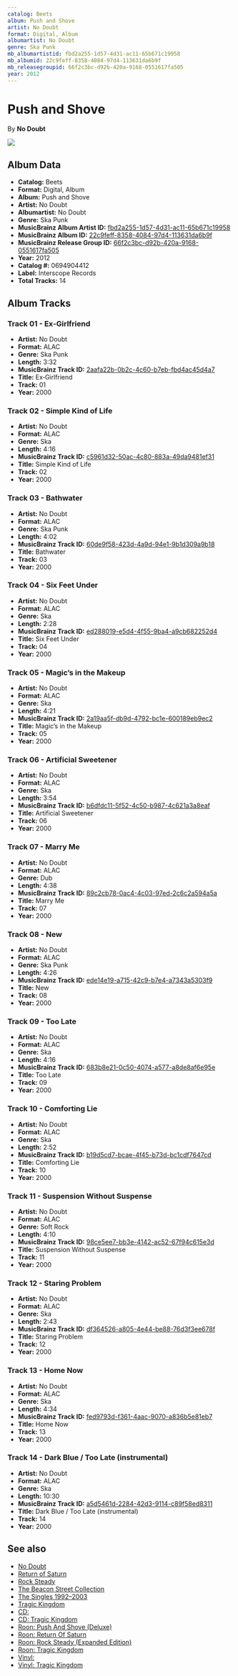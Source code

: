 ```yaml
---
catalog: Beets
album: Push and Shove
artist: No Doubt
format: Digital, Album
albumartist: No Doubt
genre: Ska Punk
mb_albumartistid: fbd2a255-1d57-4d31-ac11-65b671c19958
mb_albumid: 22c9feff-8358-4084-97d4-113631da6b9f
mb_releasegroupid: 66f2c3bc-d92b-420a-9168-0551617fa505
year: 2012
---
```


# Push and Shove

By **No Doubt**

![](../../assets/beetscovers/No_Doubt-Push_and_Shove.jpg)

## Album Data

- **Catalog:** Beets
- **Format:** Digital, Album
- **Album:** Push and Shove
- **Artist:** No Doubt
- **Albumartist:** No Doubt
- **Genre:** Ska Punk
- **MusicBrainz Album Artist ID:** [fbd2a255-1d57-4d31-ac11-65b671c19958](https://musicbrainz.org/artist/fbd2a255-1d57-4d31-ac11-65b671c19958)
- **MusicBrainz Album ID:** [22c9feff-8358-4084-97d4-113631da6b9f](https://musicbrainz.org/release/22c9feff-8358-4084-97d4-113631da6b9f)
- **MusicBrainz Release Group ID:** [66f2c3bc-d92b-420a-9168-0551617fa505](https://musicbrainz.org/release-group/66f2c3bc-d92b-420a-9168-0551617fa505)
- **Year:** 2012
- **Catalog #:** 0694904412
- **Label:** Interscope Records
- **Total Tracks:** 14

## Album Tracks

### Track 01 - Ex‐Girlfriend

- **Artist:** No Doubt
- **Format:** ALAC
- **Genre:** Ska Punk
- **Length:** 3:32
- **MusicBrainz Track ID:** [2aafa22b-0b2c-4c60-b7eb-fbd4ac45d4a7](https://musicbrainz.org/recording/2aafa22b-0b2c-4c60-b7eb-fbd4ac45d4a7)
- **Title:** Ex‐Girlfriend
- **Track:** 01
- **Year:** 2000

### Track 02 - Simple Kind of Life

- **Artist:** No Doubt
- **Format:** ALAC
- **Genre:** Ska
- **Length:** 4:16
- **MusicBrainz Track ID:** [c5961d32-50ac-4c80-883a-49da9481ef31](https://musicbrainz.org/recording/c5961d32-50ac-4c80-883a-49da9481ef31)
- **Title:** Simple Kind of Life
- **Track:** 02
- **Year:** 2000

### Track 03 - Bathwater

- **Artist:** No Doubt
- **Format:** ALAC
- **Genre:** Ska Punk
- **Length:** 4:02
- **MusicBrainz Track ID:** [60de9f58-423d-4a9d-94e1-9b1d309a9b18](https://musicbrainz.org/recording/60de9f58-423d-4a9d-94e1-9b1d309a9b18)
- **Title:** Bathwater
- **Track:** 03
- **Year:** 2000

### Track 04 - Six Feet Under

- **Artist:** No Doubt
- **Format:** ALAC
- **Genre:** Ska
- **Length:** 2:28
- **MusicBrainz Track ID:** [ed288019-e5d4-4f55-9ba4-a9cb682252d4](https://musicbrainz.org/recording/ed288019-e5d4-4f55-9ba4-a9cb682252d4)
- **Title:** Six Feet Under
- **Track:** 04
- **Year:** 2000

### Track 05 - Magic’s in the Makeup

- **Artist:** No Doubt
- **Format:** ALAC
- **Genre:** Ska
- **Length:** 4:21
- **MusicBrainz Track ID:** [2a19aa5f-db9d-4792-bc1e-600189eb9ec2](https://musicbrainz.org/recording/2a19aa5f-db9d-4792-bc1e-600189eb9ec2)
- **Title:** Magic’s in the Makeup
- **Track:** 05
- **Year:** 2000

### Track 06 - Artificial Sweetener

- **Artist:** No Doubt
- **Format:** ALAC
- **Genre:** Ska
- **Length:** 3:54
- **MusicBrainz Track ID:** [b6dfdc11-5f52-4c50-b987-4c621a3a8eaf](https://musicbrainz.org/recording/b6dfdc11-5f52-4c50-b987-4c621a3a8eaf)
- **Title:** Artificial Sweetener
- **Track:** 06
- **Year:** 2000

### Track 07 - Marry Me

- **Artist:** No Doubt
- **Format:** ALAC
- **Genre:** Dub
- **Length:** 4:38
- **MusicBrainz Track ID:** [89c2cb78-0ac4-4c03-97ed-2c6c2a594a5a](https://musicbrainz.org/recording/89c2cb78-0ac4-4c03-97ed-2c6c2a594a5a)
- **Title:** Marry Me
- **Track:** 07
- **Year:** 2000

### Track 08 - New

- **Artist:** No Doubt
- **Format:** ALAC
- **Genre:** Ska Punk
- **Length:** 4:26
- **MusicBrainz Track ID:** [ede14e19-a715-42c9-b7e4-a7343a5303f9](https://musicbrainz.org/recording/ede14e19-a715-42c9-b7e4-a7343a5303f9)
- **Title:** New
- **Track:** 08
- **Year:** 2000

### Track 09 - Too Late

- **Artist:** No Doubt
- **Format:** ALAC
- **Genre:** Ska
- **Length:** 4:16
- **MusicBrainz Track ID:** [683b8e21-0c50-4074-a577-a8de8af6e95e](https://musicbrainz.org/recording/683b8e21-0c50-4074-a577-a8de8af6e95e)
- **Title:** Too Late
- **Track:** 09
- **Year:** 2000

### Track 10 - Comforting Lie

- **Artist:** No Doubt
- **Format:** ALAC
- **Genre:** Ska
- **Length:** 2:52
- **MusicBrainz Track ID:** [b19d5cd7-bcae-4f45-b73d-bc1cdf7647cd](https://musicbrainz.org/recording/b19d5cd7-bcae-4f45-b73d-bc1cdf7647cd)
- **Title:** Comforting Lie
- **Track:** 10
- **Year:** 2000

### Track 11 - Suspension Without Suspense

- **Artist:** No Doubt
- **Format:** ALAC
- **Genre:** Soft Rock
- **Length:** 4:10
- **MusicBrainz Track ID:** [98ce5ee7-bb3e-4142-ac52-67f94c615e3d](https://musicbrainz.org/recording/98ce5ee7-bb3e-4142-ac52-67f94c615e3d)
- **Title:** Suspension Without Suspense
- **Track:** 11
- **Year:** 2000

### Track 12 - Staring Problem

- **Artist:** No Doubt
- **Format:** ALAC
- **Genre:** Ska
- **Length:** 2:43
- **MusicBrainz Track ID:** [df364526-a805-4e44-be88-76d3f3ee678f](https://musicbrainz.org/recording/df364526-a805-4e44-be88-76d3f3ee678f)
- **Title:** Staring Problem
- **Track:** 12
- **Year:** 2000

### Track 13 - Home Now

- **Artist:** No Doubt
- **Format:** ALAC
- **Genre:** Ska
- **Length:** 4:34
- **MusicBrainz Track ID:** [fed9793d-f361-4aac-9070-a836b5e81eb7](https://musicbrainz.org/recording/fed9793d-f361-4aac-9070-a836b5e81eb7)
- **Title:** Home Now
- **Track:** 13
- **Year:** 2000

### Track 14 - Dark Blue / Too Late (instrumental)

- **Artist:** No Doubt
- **Format:** ALAC
- **Genre:** Ska
- **Length:** 10:30
- **MusicBrainz Track ID:** [a5d5461d-2284-42d3-9114-c89f58ed8311](https://musicbrainz.org/recording/a5d5461d-2284-42d3-9114-c89f58ed8311)
- **Title:** Dark Blue / Too Late (instrumental)
- **Track:** 14
- **Year:** 2000


## See also

- [No Doubt](No_Doubt.md)
- [Return of Saturn](Return_of_Saturn.md)
- [Rock Steady](Rock_Steady.md)
- [The Beacon Street Collection](The_Beacon_Street_Collection.md)
- [The Singles 1992–2003](The_Singles_1992–2003.md)
- [Tragic Kingdom](Tragic_Kingdom.md)
- [CD: ](../../CD/No_Doubt/No_Doubt.md)
- [CD: Tragic Kingdom](../../CD/No_Doubt/Tragic_Kingdom.md)
- [Roon: Push And Shove (Deluxe)](../../Roon/No_Doubt/Push_And_Shove_Deluxe.md)
- [Roon: Return Of Saturn](../../Roon/No_Doubt/Return_Of_Saturn.md)
- [Roon: Rock Steady (Expanded Edition)](../../Roon/No_Doubt/Rock_Steady_Expanded_Edition.md)
- [Roon: Tragic Kingdom](../../Roon/No_Doubt/Tragic_Kingdom.md)
- [Vinyl: ](../../Vinyl/No_Doubt/No_Doubt.md)
- [Vinyl: Tragic Kingdom](../../Vinyl/No_Doubt/Tragic_Kingdom.md)

